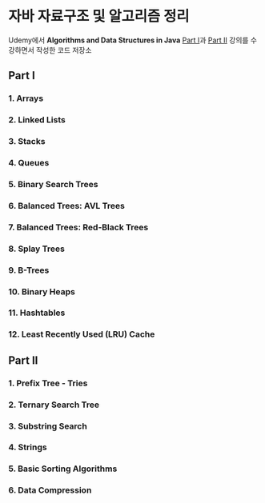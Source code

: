# 자바 자료구조 및 알고리즘 정리

Udemy에서 **Algorithms and Data Structures in Java** [Part I](https://www.udemy.com/algorithms-and-data-structures/)과 [Part II](https://www.udemy.com/algorithms-and-data-structures-in-java-part-ii/) 강의를 수강하면서 작성한 코드 저장소

## Part I

### 1. Arrays
### 2. Linked Lists
### 3. Stacks
### 4. Queues
### 5. Binary Search Trees
### 6. Balanced Trees: AVL Trees
### 7. Balanced Trees: Red-Black Trees
### 8. Splay Trees
### 9. B-Trees
### 10. Binary Heaps
### 11. Hashtables
### 12. Least Recently Used (LRU) Cache


## Part II

### 1. Prefix Tree - Tries
### 2. Ternary Search Tree
### 3. Substring Search
### 4. Strings
### 5. Basic Sorting Algorithms
### 6. Data Compression